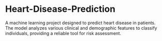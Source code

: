 # Heart-Disease-Prediction
A machine learning project designed to predict heart disease in patients. The model analyzes various clinical and demographic features to classify individuals, providing a reliable tool for risk assessment.

